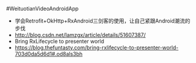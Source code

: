 #WeituotianVideoAndroidApp

- 学会Retrofit+OkHttp+RxAndroid三剑客的使用，让自己紧跟Android潮流的步伐
- http://blog.csdn.net/Iamzgx/article/details/51607387/
- Bring RxLifecycle to presenter world
- https://blog.thefuntasty.com/bring-rxlifecycle-to-presenter-world-703d0da5d6d1#.od8als3bh